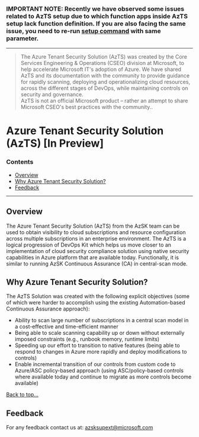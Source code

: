 ### IMPORTANT NOTE: Recently we have observed some issues related to AzTS setup due to which function apps inside AzTS setup lack function definition. If you are also facing the same issue, you need to re-run [setup command](00a-Setup#setting-up-azure-tenant-security-solution---step-by-step) with same parameter.
----------------------------------------------

> The Azure Tenant Security Solution (AzTS) was created by the Core Services Engineering & Operations (CSEO) division at Microsoft, to help accelerate Microsoft IT's adoption of Azure. We have shared AzTS and its documentation with the community to provide guidance for rapidly scanning, deploying and operationalizing cloud resources, across the different stages of DevOps, while maintaining controls on security and governance.
<br>AzTS is not an official Microsoft product – rather an attempt to share Microsoft CSEO's best practices with the community..
# Azure Tenant Security Solution (AzTS) [In Preview]


### Contents
- [Overview](README.md#overview)
- [Why Azure Tenant Security Solution?](README.md#why-azure-tenant-security-solution)
- [Feedback](README.md#feedback)

-----------------------------------------------------------------
## Overview 
The Azure Tenant Security Solution (AzTS) from the AzSK team can be used to obtain visibility to cloud subscriptions and resource configuration across multiple subscriptions in an enterprise environment. The AzTS is a logical progression of DevOps Kit which helps us move closer to an implementation of cloud security compliance solution using native security capabilities in Azure platform that are available today. Functionally, it is similar to running AzSK Continuous Assurance (CA) in central-scan mode.

## Why Azure Tenant Security Solution?
The AzTS Solution was created with the following explicit objectives (some of which were harder to accomplish using the existing Automation-based Continuous Assurance approach):
 * Ability to scan large number of subscriptions in a central scan model in a cost-effective and time-efficient manner
 * Being able to scale scanning capability up or down without externally imposed constraints (e.g., runbook memory, runtime limits)
 * Speeding up our effort to transition to native features (being able to respond to changes in Azure more rapidly and deploy modifications to controls)
 * Enable incremental transition of our controls from custom code to Azure/ASC policy-based approach (using ASC/policy-based controls where available today and continue to migrate as more controls become available)

[Back to top…](README.md#contents)

## Feedback

For any feedback contact us at: azsksupext@microsoft.com 
